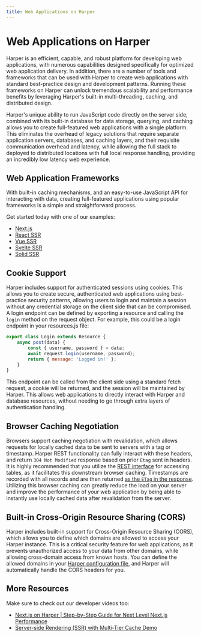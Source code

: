 ```yaml
---
title: Web Applications on Harper
---
```


# Web Applications on Harper

Harper is an efficient, capable, and robust platform for developing web applications, with numerous capabilities designed
specifically for optimized web application delivery. In addition, there are a number of tools and frameworks that can be used
with Harper to create web applications with standard best-practice design and development patterns. Running these frameworks
on Harper can unlock tremendous scalability and performance benefits by leveraging Harper's built-in multi-threading,
caching, and distributed design.

Harper's unique ability to run JavaScript code directly on the server side, combined with its built-in database for data storage, querying, and caching
allows you to create full-featured web applications with a single platform. This eliminates the overhead of legacy solutions that
require separate application servers, databases, and caching layers, and their requisite communication overhead and latency, while
allowing the full stack to deployed to distributed locations with full local response handling, providing an incredibly low latency web experience.

## Web Application Frameworks

With built-in caching mechanisms, and an easy-to-use JavaScript API for interacting with data, creating full-featured applications
using popular frameworks is a simple and straightforward process.

Get started today with one of our examples:

- [Next.js](https:/github.com/HarperDB/nextjs-example)
- [React SSR](https:/github.com/HarperDB/react-ssr-example)
- [Vue SSR](https:/github.com/HarperDB/vue-ssr-example)
- [Svelte SSR](https:/github.com/HarperDB/svelte-ssr-example)
- [Solid SSR](https:/github.com/HarperDB/solid-ssr-example)

## Cookie Support

Harper includes support for authenticated sessions using cookies. This allows you to create secure, authenticated web applications
using best-practice security patterns, allowing users to login and maintain a session without any credential storage on the client side
that can be compromised. A login endpoint can be defined by exporting a resource and calling the `login` method on the request object. For example, this could be a login endpoint in your resources.js file:

```javascript
export class Login extends Resource {
	async post(data) {
		const { username, password } = data;
		await request.login(username, password);
		return { message: 'Logged in!' };
	}
}
```

This endpoint can be called from the client side using a standard fetch request, a cookie will be returned, and the session will be maintained by Harper.
This allows web applications to directly interact with Harper and database resources, without needing to go through extra layers of authentication handling.

## Browser Caching Negotiation

Browsers support caching negotiation with revalidation, which allows requests for locally cached data to be sent to servers with a tag or timestamp. Harper REST functionality can fully interact with these headers, and return `304 Not Modified` response based on prior `Etag` sent in headers. It is highly recommended that you utilize the [REST interface](../rest) for accessing tables, as it facilitates this downstream browser caching. Timestamps are recorded with all records and are then returned [as the `ETag` in the response](../rest#cachingconditional-requests). Utilizing this browser caching can greatly reduce the load on your server and improve the performance of your web application by being able to instantly use locally cached data after revalidation from the server.

## Built-in Cross-Origin Resource Sharing (CORS)

Harper includes built-in support for Cross-Origin Resource Sharing (CORS), which allows you to define which domains are allowed to access your Harper instance. This is a critical security feature for web applications, as it prevents unauthorized access to your data from other domains, while allowing cross-domain access from known hosts. You can define the allowed domains in your [Harper configuration file](../../deployments/configuration#http), and Harper will automatically handle the CORS headers for you.

## More Resources

Make sure to check out our developer videos too:

- [Next.js on Harper | Step-by-Step Guide for Next Level Next.js Performance](https:/youtu.be/GqLEwteFJYY)
- [Server-side Rendering (SSR) with Multi-Tier Cache Demo](https:/youtu.be/L-tnBNhO9Fc)
